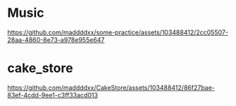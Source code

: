 # Music

https://github.com/maddddxx/some-practice/assets/103488412/2cc05507-28aa-4860-8e73-a978e955e647



# cake_store

https://github.com/maddddxx/CakeStore/assets/103488412/86f27bae-83ef-4cdd-9ee1-c3ff33acd013

